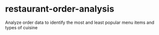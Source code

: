 # restaurant-order-analysis
Analyze order data to identify the most and least popular menu items and types of cuisine
